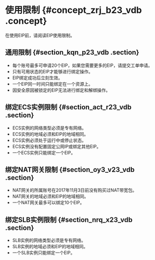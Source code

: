 # 使用限制 {#concept_zrj_b23_vdb .concept}

在使用EIP前，请阅读EIP使用限制。

## 通用限制 {#section_kqn_p23_vdb .section}

-   每个账号最多可申请20个EIP，如果您需要更多的EIP，请提交工单申请。
-   只有可用状态的EIP才能够进行绑定操作。
-   EIP绑定成功后立刻生效。
-   一个EIP同一时间只能绑定在一个资源上。
-   因安全原因被锁定的EIP无法进行绑定和解绑操作。

## 绑定ECS实例限制 {#section_act_r23_vdb .section}

-   ECS实例的网络类型必须是专有网络。
-   ECS实例的地域必须和EIP的地域相同。
-   ECS实例必须处于运行中或停止状态。
-   ECS实例没有配置固定公网IP或绑定其他EIP。
-   一个ECS实例只能绑定一个EIP。

## 绑定NAT网关限制 {#section_oy3_v23_vdb .section}

-   NAT网关的所属账号在2017年11月3日前没有购买过NAT带宽包。
-   NAT网关的地域必须和EIP的地域相同。
-   一个NAT网关最多可以绑定10个EIP。

## 绑定SLB实例限制 {#section_nrq_x23_vdb .section}

-   SLB实例的网络类型必须是专有网络。
-   SLB实例的地域必须和EIP的地域相同。
-   一个SLB实例只能绑定一个EIP。

